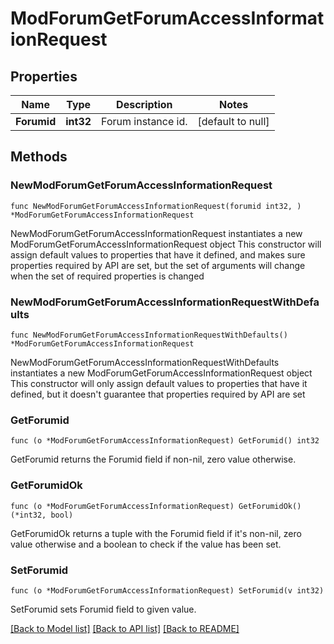 # ModForumGetForumAccessInformationRequest

## Properties

Name | Type | Description | Notes
------------ | ------------- | ------------- | -------------
**Forumid** | **int32** | Forum instance id. | [default to null]

## Methods

### NewModForumGetForumAccessInformationRequest

`func NewModForumGetForumAccessInformationRequest(forumid int32, ) *ModForumGetForumAccessInformationRequest`

NewModForumGetForumAccessInformationRequest instantiates a new ModForumGetForumAccessInformationRequest object
This constructor will assign default values to properties that have it defined,
and makes sure properties required by API are set, but the set of arguments
will change when the set of required properties is changed

### NewModForumGetForumAccessInformationRequestWithDefaults

`func NewModForumGetForumAccessInformationRequestWithDefaults() *ModForumGetForumAccessInformationRequest`

NewModForumGetForumAccessInformationRequestWithDefaults instantiates a new ModForumGetForumAccessInformationRequest object
This constructor will only assign default values to properties that have it defined,
but it doesn't guarantee that properties required by API are set

### GetForumid

`func (o *ModForumGetForumAccessInformationRequest) GetForumid() int32`

GetForumid returns the Forumid field if non-nil, zero value otherwise.

### GetForumidOk

`func (o *ModForumGetForumAccessInformationRequest) GetForumidOk() (*int32, bool)`

GetForumidOk returns a tuple with the Forumid field if it's non-nil, zero value otherwise
and a boolean to check if the value has been set.

### SetForumid

`func (o *ModForumGetForumAccessInformationRequest) SetForumid(v int32)`

SetForumid sets Forumid field to given value.



[[Back to Model list]](../README.md#documentation-for-models) [[Back to API list]](../README.md#documentation-for-api-endpoints) [[Back to README]](../README.md)


